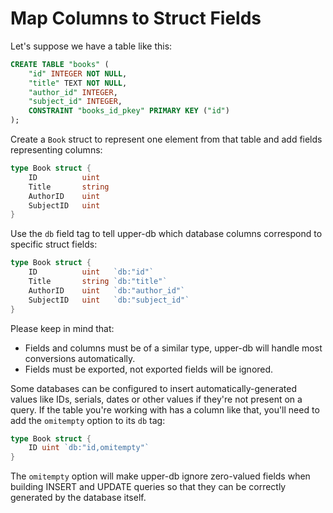 # Map Columns to Struct Fields

Let's suppose we have a table like this:

```sql
CREATE TABLE "books" (
	"id" INTEGER NOT NULL,
	"title" TEXT NOT NULL,
	"author_id" INTEGER,
	"subject_id" INTEGER,
	CONSTRAINT "books_id_pkey" PRIMARY KEY ("id")
);
```

Create a `Book` struct to represent one element from that table and add fields
representing columns:

```go
type Book struct {
	ID          uint
	Title       string
	AuthorID    uint
	SubjectID   uint
}
```

Use the `db` field tag to tell upper-db which database columns
correspond to specific struct fields:

```go
type Book struct {
	ID          uint   `db:"id"`
	Title       string `db:"title"`
	AuthorID    uint   `db:"author_id"`
	SubjectID   uint   `db:"subject_id"`
}
```

Please keep in mind that:

* Fields and columns must be of a similar type, upper-db will handle most
	conversions automatically.
* Fields must be exported, not exported fields will be ignored.

Some databases can be configured to insert automatically-generated values like
IDs, serials, dates or other values if they're not present on a query. If the
table you're working with has a column like that, you'll need to add the
`omitempty` option to its `db` tag:

```go
type Book struct {
	ID uint `db:"id,omitempty"`
}
```

The `omitempty` option will make upper-db ignore zero-valued fields when
building INSERT and UPDATE queries so that they can be correctly generated by
the database itself.

<!--

The following table describes all available options for `db` tags.

| Option           | Description                                     |
| :--------------- | :---------------------------------------------- |
| `omitempty`      | The field is skipped when zero |
-->
